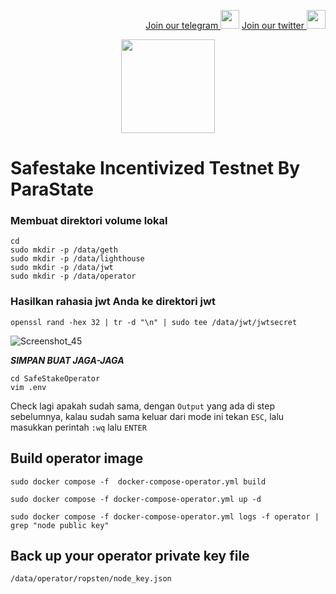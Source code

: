 <p style="font-size:14px" align="right">
<a href="https://t.me/BeritaCryptoo" target="_blank">Join our telegram <img src="https://user-images.githubusercontent.com/50621007/183283867-56b4d69f-bc6e-4939-b00a-72aa019d1aea.png" width="30"/></a>
<a href="https://twitter.com/BeritaCryptoo" target="_blank">Join our twitter <img src="https://user-images.githubusercontent.com/108946833/184274157-08210464-fa03-493d-b01c-2420c67a524f.jpg" width="30"/></a>
</p>
 
<p align="center">
  <img height="150" height="auto" src="https://user-images.githubusercontent.com/38981255/184852284-08b36261-236b-4027-bdc3-487858eb09c7.png">
</p>

# Safestake Incentivized Testnet By ParaState

### Membuat direktori volume lokal

```
cd
sudo mkdir -p /data/geth
sudo mkdir -p /data/lighthouse
sudo mkdir -p /data/jwt
sudo mkdir -p /data/operator
```
### Hasilkan rahasia jwt Anda ke direktori jwt
```
openssl rand -hex 32 | tr -d "\n" | sudo tee /data/jwt/jwtsecret
```
![Screenshot_45](https://user-images.githubusercontent.com/108946833/184942966-ed7ed81d-9df4-4a23-9338-de0f10769c2c.png)

***SIMPAN BUAT JAGA-JAGA***

```
cd SafeStakeOperator
vim .env
```
Check lagi apakah sudah sama, dengan `Output` yang ada di step sebelumnya, kalau sudah sama keluar dari mode ini tekan `ESC`, lalu masukkan perintah `:wq` lalu `ENTER`

## Build operator image 
```
sudo docker compose -f  docker-compose-operator.yml build
```

```
sudo docker compose -f docker-compose-operator.yml up -d
```

```
sudo docker compose -f docker-compose-operator.yml logs -f operator | grep "node public key"
```
## Back up your operator private key file

```
/data/operator/ropsten/node_key.json
```

